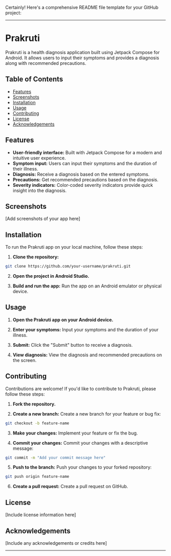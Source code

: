 Certainly! Here's a comprehensive README file template for your GitHub project:

---

# Prakruti

Prakruti is a health diagnosis application built using Jetpack Compose for Android. It allows users to input their symptoms and provides a diagnosis along with recommended precautions.

## Table of Contents

- [Features](#features)
- [Screenshots](#screenshots)
- [Installation](#installation)
- [Usage](#usage)
- [Contributing](#contributing)
- [License](#license)
- [Acknowledgements](#acknowledgements)

## Features

- **User-friendly interface:** Built with Jetpack Compose for a modern and intuitive user experience.
- **Symptom input:** Users can input their symptoms and the duration of their illness.
- **Diagnosis:** Receive a diagnosis based on the entered symptoms.
- **Precautions:** Get recommended precautions based on the diagnosis.
- **Severity indicators:** Color-coded severity indicators provide quick insight into the diagnosis.

## Screenshots

[Add screenshots of your app here]

## Installation

To run the Prakruti app on your local machine, follow these steps:

1. **Clone the repository:** 

```bash
git clone https://github.com/your-username/prakruti.git
```

2. **Open the project in Android Studio.**

3. **Build and run the app:** Run the app on an Android emulator or physical device.

## Usage

1. **Open the Prakruti app on your Android device.**

2. **Enter your symptoms:** Input your symptoms and the duration of your illness.

3. **Submit:** Click the "Submit" button to receive a diagnosis.

4. **View diagnosis:** View the diagnosis and recommended precautions on the screen.

## Contributing

Contributions are welcome! If you'd like to contribute to Prakruti, please follow these steps:

1. **Fork the repository.**

2. **Create a new branch:** Create a new branch for your feature or bug fix:

```bash
git checkout -b feature-name
```

3. **Make your changes:** Implement your feature or fix the bug.

4. **Commit your changes:** Commit your changes with a descriptive message:

```bash
git commit -m "Add your commit message here"
```

5. **Push to the branch:** Push your changes to your forked repository:

```bash
git push origin feature-name
```

6. **Create a pull request:** Create a pull request on GitHub.

## License

[Include license information here]

## Acknowledgements

[Include any acknowledgements or credits here]

---

